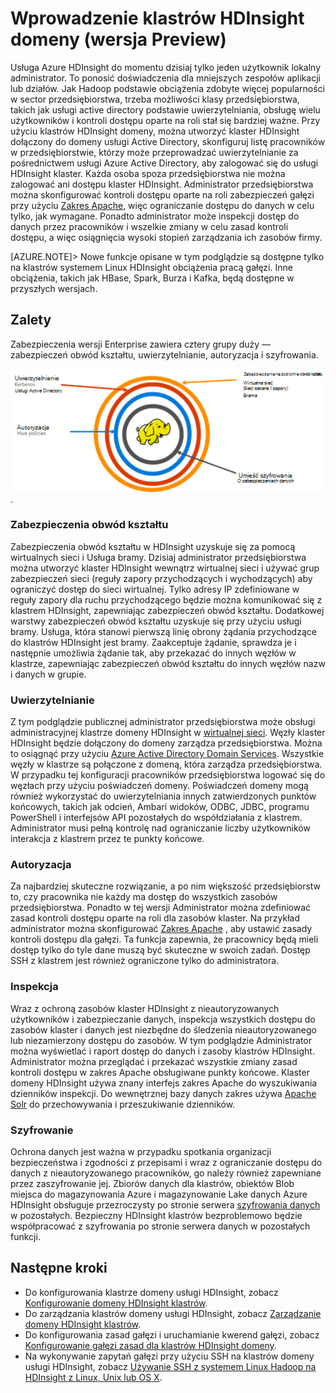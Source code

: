 <properties
    pageTitle="Zabezpieczanie omówienie HDInsight | Microsoft Azure"
    description="Więcej informacji..."
    services="hdinsight"
    documentationCenter=""
    authors="saurinsh"
    manager="jhubbard"
    editor="cgronlun"
    tags="azure-portal"/>

<tags
    ms.service="hdinsight"
    ms.devlang="na"
    ms.topic="hero-article"
    ms.tgt_pltfrm="na"
    ms.workload="big-data"
    ms.date="10/24/2016"
    ms.author="saurinsh"/>

# <a name="introduce-domain-joined-hdinsight-clusters-preview"></a>Wprowadzenie klastrów HDInsight domeny (wersja Preview)

Usługa Azure HDInsight do momentu dzisiaj tylko jeden użytkownik lokalny administrator. To ponosić doświadczenia dla mniejszych zespołów aplikacji lub działów. Jak Hadoop podstawie obciążenia zdobyte więcej popularności w sector przedsiębiorstwa, trzeba możliwości klasy przedsiębiorstwa, takich jak usługi active directory podstawie uwierzytelniania, obsługę wielu użytkowników i kontroli dostępu oparte na roli stał się bardziej ważne. Przy użyciu klastrów HDInsight domeny, można utworzyć klaster HDInsight dołączony do domeny usługi Active Directory, skonfiguruj listę pracowników w przedsiębiorstwie, którzy może przeprowadzać uwierzytelnianie za pośrednictwem usługi Azure Active Directory, aby zalogować się do usługi HDInsight klaster. Każda osoba spoza przedsiębiorstwa nie można zalogować ani dostępu klaster HDInsight. Administrator przedsiębiorstwa można skonfigurować kontroli dostępu oparte na roli zabezpieczeń gałęzi przy użyciu [Zakres Apache](http://hortonworks.com/apache/ranger/), więc ograniczanie dostępu do danych w celu tylko, jak wymagane. Ponadto administrator może inspekcji dostęp do danych przez pracowników i wszelkie zmiany w celu zasad kontroli dostępu, a więc osiągnięcia wysoki stopień zarządzania ich zasobów firmy.

[AZURE.NOTE]> Nowe funkcje opisane w tym podglądzie są dostępne tylko na klastrów systemem Linux HDInsight obciążenia pracą gałęzi. Inne obciążenia, takich jak HBase, Spark, Burza i Kafka, będą dostępne w przyszłych wersjach. 

## <a name="benefits"></a>Zalety

Zabezpieczenia wersji Enterprise zawiera cztery grupy duży — zabezpieczeń obwód kształtu, uwierzytelnianie, autoryzacja i szyfrowania.

![Domeny sprzężone HDInsight klastrów słupków korzyści](./media/hdinsight-domain-joined-introduction/hdinsight-domain-joined-four-pillars.png).

### <a name="perimeter-security"></a>Zabezpieczenia obwód kształtu

Zabezpieczenia obwód kształtu w HDInsight uzyskuje się za pomocą wirtualnych sieci i Usługa bramy. Dzisiaj administrator przedsiębiorstwa można utworzyć klaster HDInsight wewnątrz wirtualnej sieci i używać grup zabezpieczeń sieci (reguły zapory przychodzących i wychodzących) aby ograniczyć dostęp do sieci wirtualnej. Tylko adresy IP zdefiniowane w reguły zapory dla ruchu przychodzącego będzie można komunikować się z klastrem HDInsight, zapewniając zabezpieczeń obwód kształtu. Dodatkowej warstwy zabezpieczeń obwód kształtu uzyskuje się przy użyciu usługi bramy. Usługa, która stanowi pierwszą linię obrony żądania przychodzące do klastrów HDInsight jest bramy. Zaakceptuje żądanie, sprawdza je i następnie umożliwia żądanie tak, aby przekazać do innych węzłów w klastrze, zapewniając zabezpieczeń obwód kształtu do innych węzłów nazw i danych w grupie.

### <a name="authentication"></a>Uwierzytelnianie

Z tym podglądzie publicznej administrator przedsiębiorstwa może obsługi administracyjnej klastrze domeny HDInsight w [wirtualnej sieci](https://azure.microsoft.com/services/virtual-network/). Węzły klaster HDInsight będzie dołączony do domeny zarządza przedsiębiorstwa. Można to osiągnąć przy użyciu [Azure Active Directory Domain Services](https://technet.microsoft.com/library/cc770946.aspx). Wszystkie węzły w klastrze są połączone z domeną, która zarządza przedsiębiorstwa. W przypadku tej konfiguracji pracowników przedsiębiorstwa logować się do węzłach przy użyciu poświadczeń domeny. Poświadczeń domeny mogą również wykorzystać do uwierzytelniania innych zatwierdzonych punktów końcowych, takich jak odcień, Ambari widoków, ODBC, JDBC, programu PowerShell i interfejsów API pozostałych do współdziałania z klastrem. Administrator musi pełną kontrolę nad ograniczanie liczby użytkowników interakcja z klastrem przez te punkty końcowe.

### <a name="authorization"></a>Autoryzacja

Za najbardziej skuteczne rozwiązanie, a po nim większość przedsiębiorstw to, czy pracownika nie każdy ma dostęp do wszystkich zasobów przedsiębiorstwa. Ponadto w tej wersji Administrator można zdefiniować zasad kontroli dostępu oparte na roli dla zasobów klaster. Na przykład administrator można skonfigurować [Zakres Apache](http://hortonworks.com/apache/ranger/) , aby ustawić zasady kontroli dostępu dla gałęzi. Ta funkcja zapewnia, że pracownicy będą mieli dostęp tylko do tyle dane muszą być skuteczne w swoich zadań. Dostęp SSH z klastrem jest również ograniczone tylko do administratora.


### <a name="auditing"></a>Inspekcja

Wraz z ochroną zasobów klaster HDInsight z nieautoryzowanych użytkowników i zabezpieczanie danych, inspekcja wszystkich dostępu do zasobów klaster i danych jest niezbędne do śledzenia nieautoryzowanego lub niezamierzony dostępu do zasobów. W tym podglądzie Administrator można wyświetlać i raport dostęp do danych i zasoby klastrów HDInsight. Administrator można przeglądać i przekazać wszystkie zmiany zasad kontroli dostępu w zakres Apache obsługiwane punkty końcowe. Klaster domeny HDInsight używa znany interfejs zakres Apache do wyszukiwania dzienników inspekcji. Do wewnętrznej bazy danych zakres używa [Apache Solr]( http://hortonworks.com/apache/solr/) do przechowywania i przeszukiwanie dzienników.

### <a name="encryption"></a>Szyfrowanie

Ochrona danych jest ważna w przypadku spotkania organizacji bezpieczeństwa i zgodności z przepisami i wraz z ograniczanie dostępu do danych z nieautoryzowanego pracowników, go należy również zapewniane przez zaszyfrowanie jej. Zbiorów danych dla klastrów, obiektów Blob miejsca do magazynowania Azure i magazynowanie Lake danych Azure HDInsight obsługuje przezroczysty po stronie serwera [szyfrowania danych](../storage/storage-service-encryption.md) w pozostałych. Bezpieczny HDInsight klastrów bezproblemowo będzie współpracować z szyfrowania po stronie serwera danych w pozostałych funkcji.

## <a name="next-steps"></a>Następne kroki

- Do konfigurowania klastrze domeny usługi HDInsight, zobacz [Konfigurowanie domeny HDInsight klastrów](hdinsight-domain-joined-configure.md).
- Do zarządzania klastrów domeny usługi HDInsight, zobacz [Zarządzanie domeny HDInsight klastrów](hdinsight-domain-joined-manage.md).
- Do konfigurowania zasad gałęzi i uruchamianie kwerend gałęzi, zobacz [Konfigurowanie gałęzi zasad dla klastrów HDInsight domeny](hdinsight-domain-joined-run-hive.md).
- Na wykonywanie zapytań gałęzi przy użyciu SSH na klastrów domeny usługi HDInsight, zobacz [Używanie SSH z systemem Linux Hadoop na HDInsight z Linux, Unix lub OS X](hdinsight-hadoop-linux-use-ssh-unix.md#connect-to-a-domain-joined-hdinsight-cluster).
